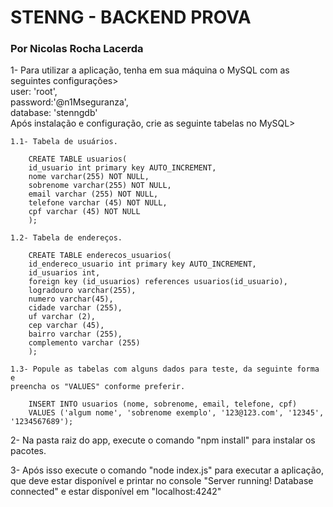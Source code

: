 <h1>STENNG - BACKEND PROVA</h1>
<h3>Por Nicolas Rocha Lacerda</h3>

1- Para utilizar a aplicação, tenha em sua máquina o MySQL com as seguintes configurações><br>
user: 'root',<br>
password:'@n1Mseguranza',<br>
database: 'stenngdb'<br>
Após instalação e configuração, crie as seguinte tabelas no MySQL><br>

    1.1- Tabela de usuários.

        CREATE TABLE usuarios(
        id_usuario int primary key AUTO_INCREMENT,
        nome varchar(255) NOT NULL,
        sobrenome varchar(255) NOT NULL,
        email varchar (255) NOT NULL,
        telefone varchar (45) NOT NULL,
        cpf varchar (45) NOT NULL
        );

    1.2- Tabela de endereços.

        CREATE TABLE enderecos_usuarios( 
        id_endereco_usuario int primary key AUTO_INCREMENT,
        id_usuarios int,
        foreign key (id_usuarios) references usuarios(id_usuario),
        logradouro varchar(255),
        numero varchar(45),
        cidade varchar (255),
        uf varchar (2),
        cep varchar (45),
        bairro varchar (255),
        complemento varchar (255)
        );

    1.3- Popule as tabelas com alguns dados para teste, da seguinte forma e 
    preencha os "VALUES" conforme preferir.

        INSERT INTO usuarios (nome, sobrenome, email, telefone, cpf)
        VALUES ('algum nome', 'sobrenome exemplo', '123@123.com', '12345', '1234567689');
    

2- Na pasta raiz do app, execute o comando "npm install" para instalar os pacotes.

3- Após isso execute o comando "node index.js" para executar a aplicação, que deve estar disponível e printar no console "Server running! Database connected" e estar disponível em "localhost:4242"